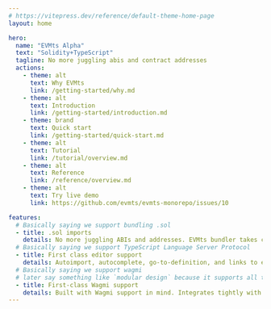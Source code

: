 ```yaml
---
# https://vitepress.dev/reference/default-theme-home-page
layout: home

hero:
  name: "EVMts Alpha"
  text: "Solidity+TypeScript"
  tagline: No more juggling abis and contract addresses
  actions:
    - theme: alt
      text: Why EVMts
      link: /getting-started/why.md
    - theme: alt
      text: Introduction
      link: /getting-started/introduction.md
    - theme: brand
      text: Quick start
      link: /getting-started/quick-start.md
    - theme: alt
      text: Tutorial
      link: /tutorial/overview.md
    - theme: alt
      text: Reference
      link: /reference/overview.md
    - theme: alt
      text: Try live demo
      link: https://github.com/evmts/evmts-monorepo/issues/10

features:
  # Basically saying we support bundling .sol
  - title: .sol imports
    details: No more juggling ABIs and addresses. EVMts bundler takes care of figuring out the ABIs and addresses for your contracts
  # Basically saying we support TypeScript Language Server Protocol
  - title: First class editor support
    details: Autoimport, autocomplete, go-to-definition, and links to etherscan, and are now only a hover away in most popular editors including VSCode!
  # Basically saying we support wagmi
  # later say something like `modular design` because it supports all tooling
  - title: First-class Wagmi support
    details: Built with Wagmi support in mind. Integrates tightly with useContractRead, useContractWrite, and useContractEvent
---
```


